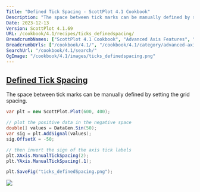 ```yaml
---
Title: "Defined Tick Spacing - ScottPlot 4.1 Cookbook"
Description: "The space between tick marks can be manually defined by setting the grid spacing."
Date: 2023-12-13
Version: ScottPlot 4.1.69
URL: /cookbook/4.1/recipes/ticks_definedspacing/
BreadcrumbNames: ["ScottPlot 4.1 Cookbook", "Advanced Axis Features", "Defined Tick Spacing"]
BreadcrumbUrls: ["/cookbook/4.1/", "/cookbook/4.1/category/advanced-axis-features", "/cookbook/4.1/recipes/ticks_definedspacing/"]
SearchUrl: "/cookbook/4.1/search/"
OgImage: "/cookbook/4.1/images/ticks_definedspacing.png"
---
```


<h2><a id='defined-tick-spacing' href='/cookbook/4.1/recipes/ticks_definedspacing/'>Defined Tick Spacing</a></h2>

The space between tick marks can be manually defined by setting the grid spacing.

```cs
var plt = new ScottPlot.Plot(600, 400);

// plot the positive data in the negative space
double[] values = DataGen.Sin(50);
var sig = plt.AddSignal(values);
sig.OffsetX = -50;

// then invert the sign of the axis tick labels
plt.XAxis.ManualTickSpacing(2);
plt.YAxis.ManualTickSpacing(.1);

plt.SaveFig("ticks_definedSpacing.png");
```

<img src='../../images/ticks_definedspacing.png' class='d-block mx-auto my-5' />


